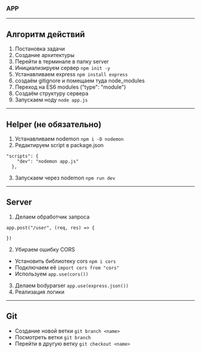 ### APP
---------------

## Алгоритм действий
 1. Постановка задачи
 2. Создание архитектуры
 3. Перейти в терминале в папку server
 4. Инициализируем сервер
```npm init -y```
 5. Устанавливаем express
```npm install express```
 6. создаём gitignore и помещаем туда node_modules
 7. Переход на ES6 modules ("type": "module")
 8. Создаём структуру сервера
 9. Запускаем ноду
```node app.js```

-----------------
## Helper (не обязательно)
 1. Устанавливаем nodemon
```npm i -D nodemon```
 2. Редактируем script в package.json
```
"scripts": {
    "dev": "nodemon app.js"
  },
```
 3. Запускаем через nodemon
```npm run dev```

--------------------
## Server
 1. Делаем обработчик запроса
 ```
 app.post("/user", (req, res) => {
    
})
```
2. Убираем ошибку CORS
- Установить библиотеку cors
```npm i cors```
- Подключаем её
```import cors from "cors"```
- Используем
```app.use(cors())```
3. Делаем bodyparser
```app.use(express.json())```
4. Реализация логики

----------------------
## Git

- Создание новой ветки
```git branch <name>```
- Посмотреть ветки
```git branch```
- Перейти в другую ветку
```git checkout <name>```